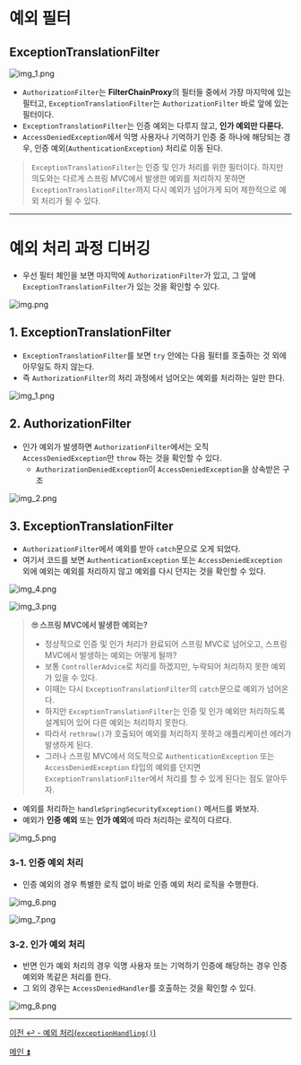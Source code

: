 # 예외 필터

## ExceptionTranslationFilter

![img_1.png](image/img_1.png)

- `AuthorizationFilter`는 **FilterChainProxy**의 필터들 중에서 가장 마지막에 있는 필터고, `ExceptionTranslationFilter`는 `AuthorizationFilter` 바로 앞에 있는 필터이다.
- `ExceptionTranslationFilter`는 인증 예외는 다루지 않고, **인가 예외만 다룬다.**
- `AccessDeniedException`에서 익명 사용자나 기억하기 인증 중 하나에 해당되는 경우, 인증 예외(`AuthenticationException`) 처리로 이동 된다.
> `ExceptionTranslationFilter`는 인증 및 인가 처리를 위한 필터이다. 하지만 의도와는 다르게 스프링 MVC에서 발생한 예외를 처리하지 못하면 `ExceptionTranslationFilter`까지 다시 예외가 넘어가게 되어 
    제한적으로 예외 처리가 될 수 있다.

---

# 예외 처리 과정 디버깅

- 우선 필터 체인을 보면 마지막에 `AuthorizationFilter`가 있고, 그 앞에 `ExceptionTranslationFilter`가 있는 것을
확인할 수 있다.

![img.png](image_1/img.png)

## 1. ExceptionTranslationFilter

- `ExceptionTranslationFilter`를 보면 `try` 안에는 다음 필터를 호출하는 것 외에 아무일도 하지 않는다.
- 즉 `AuthorizationFilter`의 처리 과정에서 넘어오는 예외를 처리하는 일만 한다.

![img_1.png](image_1/img_1.png)

## 2. AuthorizationFilter

- 인가 예외가 발생하면 `AuthorizationFilter`에서는 오직 `AccessDeniedException`만 `throw` 하는 것을 확인할 수 있다.
  - `AuthorizationDeniedException`이 `AccessDeniedException`을 상속받은 구조

![img_2.png](image_1/img_2.png)

## 3. ExceptionTranslationFilter

- `AuthorizationFilter`에서 예외를 받아 `catch`문으로 오게 되었다.
- 여기서 코드를 보면 `AuthenticationException` 또는 `AccessDeniedException` 외에 예외는 예외를 처리하지 않고
예외를 다시 던지는 것을 확인할 수 있다.

![img_4.png](image_1/img_4.png)

![img_3.png](image_1/img_3.png)

> **🙄 스프링 MVC에서 발생한 예외는?**
> - 정상적으로 인증 및 인가 처리가 완료되어 스프링 MVC로 넘어오고, 스프링 MVC에서 발생하는 예외는 어떻게 될까?
> - 보통 `ControllerAdvice`로 처리를 하겠지만, 누락되어 처리하지 못한 예외가 있을 수 있다.
> - 이때는 다시 `ExceptionTranslationFilter`의 `catch`문으로 예외가 넘어온다.
> - 하지만 `ExceptionTranslationFilter`는 인증 및 인가 예외만 처리하도록 설계되어 있어 다른 예외는 처리하지 못한다.
> - 따라서 `rethrow()`가 호출되어 예외를 처리하지 못하고 애플리케이션 에러가 발생하게 된다.
> - 그러나 스프링 MVC에서 의도적으로 `AuthenticationException` 또는 `AccessDeniedException` 타입의 예외를 던지면 
> `ExceptionTranslationFilter`에서 처리를 할 수 있게 된다는 점도 알아두자.

- 예외를 처리하는 `handleSpringSecurityException()` 메서드를 봐보자.
- 예외가 **인증 예외** 또는 **인가 예외**에 따라 처리하는 로직이 다르다.

![img_5.png](image_1/img_5.png)

### 3-1. 인증 예외 처리

- 인증 예외의 경우 특별한 로직 없이 바로 인증 예외 처리 로직을 수행한다.

![img_6.png](image_1/img_6.png)

![img_7.png](image_1/img_7.png)

### 3-2. 인가 예외 처리

- 반면 인가 예외 처리의 경우 익명 사용자 또는 기억하기 인증에 해당하는 경우 인증 예외와 똑같은 처리를 한다.
- 그 외의 경우는 `AccessDeniedHandler`를 호출하는 것을 확인할 수 있다.

![img_8.png](image_1/img_8.png)

---

[이전 ↩️ - 예외 처리(`exceptionHandling()`)](https://github.com/genesis12345678/TIL/blob/main/Spring/security/security/exception/ExceptionHandling.md)

[메인 ⏫](https://github.com/genesis12345678/TIL/blob/main/Spring/security/security/main.md)